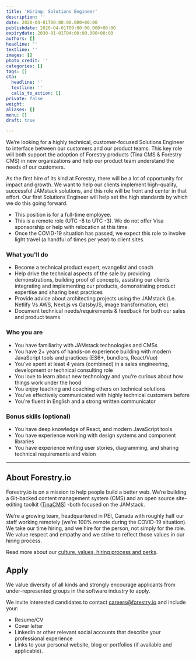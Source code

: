 ```yaml
---
title: 'Hiring: Solutions Engineer'
description: ''
date: 2020-04-01T00:00:00.000+00:00
publishdate: 2020-04-01T00:00:00.000+00:00
expirydate: 2030-01-01T04:00:00.000+00:00
authors: []
headline: ''
textline: ''
images: []
photo_credit: ''
categories: []
tags: []
cta:
  headline: ''
  textline: ''
  calls_to_action: []
private: false
weight: 
aliases: []
menu: []
draft: true

---
```

We’re looking for a highly technical, customer-focused Solutions Engineer to interface between our customers and our product teams. This key role will both support the adoption of Forestry products (Tina CMS & Forestry CMS) in new organizations and help our product team understand the needs of our customers.

As the first hire of its kind at Forestry, there will be a lot of opportunity for impact and growth. We want to help our clients implement high-quality, successful JAMstack solutions, and this role will be front and center in that effort. Our first Solutions Engineer will help set the high standards by which we do this going forward.
<!--more-->

* This position is for a full-time employee.
* This is a remote role (UTC -8 to UTC -3). We do not offer Visa sponsorship or help with relocation at this time.
* Once the COVID-19 situation has passed, we expect this role to involve light travel (a handful of times per year) to client sites.

### What you'll do

* Become a technical product expert, evangelist and coach
* Help drive the technical aspects of the sale by providing demonstrations, building proof of concepts, assisting our clients integrating and implementing our products, demonstrating product expertise and sharing best practices
* Provide advice about architecting projects using the JAMstack (i.e. Netlify Vs AWS, Next.js vs GatsbyJS, image transformation, etc)
* Document technical needs/requirements & feedback for both our sales and product teams

### Who you are

* You have familiarity with JAMstack technologies and CMSs
* You have 2+ years of hands-on experience building with modern JavaScript tools and practices (ES6+, bundlers, React/Vue)
* You've spent at least 4 years (combined) in a sales engineering, development or technical consulting role
* You love to learn about new technology and you’re curious about how things work under the hood
* You enjoy teaching and coaching others on technical solutions
* You’ve effectively communicated with highly technical customers before
* You’re fluent in English and a strong written communicator

### Bonus skills (optional)

* You have deep knowledge of React, and modern JavaScript tools
* You have experience working with design systems and component libraries
* You have experience writing user stories, diagramming, and sharing technical requirements and vision

<hr/>

## About Forestry.io

Forestry.io is on a mission to help people build a better web. We’re building a Git-backed content management system (CMS) and an open source site-editing toolkit ([TinaCMS](https://tinacms.org "TinaCMS")) -both focused on the JAMstack.

We’re a growing team, headquartered in PEI, Canada with roughly half our staff working remotely (we're 100% remote during the COVID-19 situation). We take our time hiring, and we hire for the person, not simply for the role. We value respect and empathy and we strive to reflect those values in our hiring process.

Read more about our [culture, values, hiring process and perks](https://forestry.io/careers).

## Apply

We value diversity of all kinds and strongly encourage applicants from under-represented groups in the software industry to apply.

We invite interested candidates to contact [careers@forestry.io](mailto:careers@forestry.io) and include your:

* Resume/CV
* Cover letter
* LinkedIn or other relevant social accounts that describe your professional experience
* Links to your personal website, blog or portfolios (if available and applicable).